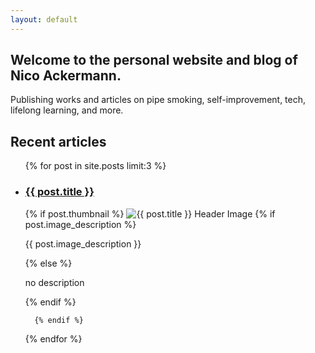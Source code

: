 ```yaml
---
layout: default
---
```


<html lang="de">
<head>
  <meta charset="UTF-8">
  <meta name="viewport" content="width=device-width, initial-scale=1.0">
  <title>Nicoroku</title>
</head>
<body>
<main>
  <section id="about" class="section">
    <h2>Welcome to the personal website and blog of Nico Ackermann. </h2>
    <p>Publishing works and articles on pipe smoking, self-improvement, tech, lifelong learning, and more. </p>
  </section>

  <section id="portfolio" class="help">
    <h2>Recent articles</h2>
    <ul>
  {% for post in site.posts limit:3 %}
    <li>
      <a class="ap" href="{{ post.url }}"><h3>{{ post.title }}</h3></a><a class="ptn"> </a>
       {% if post.thumbnail %}
        <img src="{{ post.thumbnail | relative_url }}" alt="{{ post.title }} Header Image" class="thumbnail">
     {% if post.image_description %}
            <p>{{ post.image_description }}</p>
          {% else %}
            <p>no description</p>
          {% endif %}
     
      {% endif %} 
   </li>
  {% endfor %}
</ul>
  </section>
 </main>
</body>
</html>